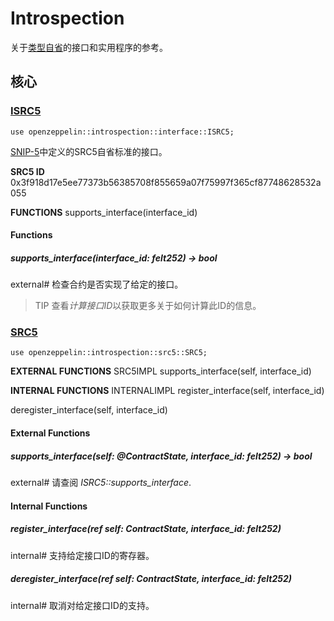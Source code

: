 # Introspection
关于[类型自省](https://en.wikipedia.org/wiki/Type_introspection)的接口和实用程序的参考。

## 核心

### [ISRC5](https://github.com/OpenZeppelin/cairo-contracts/blob/release-v0.7.0/src/introspection/interface.cairo#L7)
```
use openzeppelin::introspection::interface::ISRC5;
```

[SNIP-5](https://github.com/starknet-io/SNIPs/blob/main/SNIPS/snip-5.md)中定义的SRC5自省标准的接口。

**SRC5 ID**
0x3f918d17e5ee77373b56385708f855659a07f75997f365cf87748628532a055

**FUNCTIONS**
supports_interface(interface_id)

#### Functions

##### supports_interface(interface_id: felt252) → bool
external#
检查合约是否实现了给定的接口。

> TIP
查看*计算接口ID*以获取更多关于如何计算此ID的信息。

### [SRC5](https://github.com/OpenZeppelin/cairo-contracts/blob/release-v0.7.0/src/introspection/src5.cairo)
```
use openzeppelin::introspection::src5::SRC5;
```

**EXTERNAL FUNCTIONS**
SRC5IMPL
supports_interface(self, interface_id)

**INTERNAL FUNCTIONS**
INTERNALIMPL
register_interface(self, interface_id)

deregister_interface(self, interface_id)

#### External Functions

##### supports_interface(self: @ContractState, interface_id: felt252) → bool
external#
请查阅 *ISRC5::supports_interface*.

#### Internal Functions

##### register_interface(ref self: ContractState, interface_id: felt252)
internal#
支持给定接口ID的寄存器。

##### deregister_interface(ref self: ContractState, interface_id: felt252)
internal#
取消对给定接口ID的支持。
